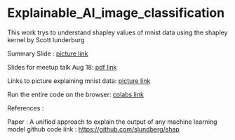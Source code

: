 # Explainable_AI_image_classification

This work trys to understand shapley values of mnist data using the shapley kernel by Scott lunderburg

Summary Slide :
[picture link](./Summary.png)

Slides for meetup talk Aug 18:
[pdf link](./Meetup_slides.pdf)

Links to picture explaining mnist data: 
[picture link](./Visual.png)

Run the entire code on the browser:
[colabs link](https://colab.research.google.com/github/leexa90/Explainable_AI_image_classification/blob/master/colabs_script.ipynb)

References :

Paper : A unified approach to explain the output of any machine learning model
github code link : https://github.com/slundberg/shap

